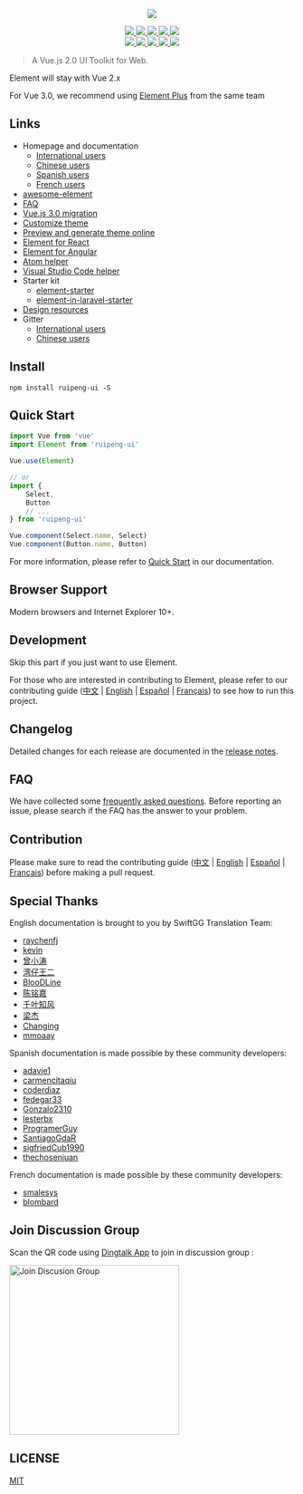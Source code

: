 <p align="center">
  <img src="https://cdn.rawgit.com/ElemeFE/element/dev/element_logo.svg">
</p>

<p align="center">
  <a href="https://travis-ci.org/ElemeFE/element">
    <img src="https://travis-ci.org/ElemeFE/element.svg?branch=master">
  </a>
  <a href="https://coveralls.io/github/ElemeFE/element?branch=master">
    <img src="https://coveralls.io/repos/github/ElemeFE/element/badge.svg?branch=master">
  </a>
  <a href="https://cdnjs.com/libraries/ruipeng-ui">
    <img src="https://img.shields.io/cdnjs/v/ruipeng-ui.svg">
  </a>
  <a href="https://www.npmjs.org/package/ruipeng-ui">
    <img src="https://img.shields.io/npm/v/ruipeng-ui.svg">
  </a>
  <a href="https://npmcharts.com/compare/ruipeng-ui?minimal=true">
    <img src="http://img.shields.io/npm/dm/ruipeng-ui.svg">
  </a>
  <br>
  <a href="http://img.badgesize.io/https://unpkg.com/ruipeng-ui/lib/index.js?compression=gzip&label=gzip%20size:%20JS">
    <img src="http://img.badgesize.io/https://unpkg.com/ruipeng-ui/lib/index.js?compression=gzip&label=gzip%20size:%20JS">
  </a>
  <a href="http://img.badgesize.io/https://unpkg.com/ruipeng-ui/lib/theme-chalk/index.css?compression=gzip&label=gzip%20size:%20CSS">
    <img src="http://img.badgesize.io/https://unpkg.com/ruipeng-ui/lib/theme-chalk/index.css?compression=gzip&label=gzip%20size:%20CSS">
  </a>
  <a href="#backers">
    <img src="https://opencollective.com/element/backers/badge.svg">
  </a>
  <a href="#sponsors">
    <img src="https://opencollective.com/element/sponsors/badge.svg">
  </a>
  <a href="LICENSE">
    <img src="https://img.shields.io/badge/License-MIT-yellow.svg">
  </a>
</p>

> A Vue.js 2.0 UI Toolkit for Web.

Element will stay with Vue 2.x

For Vue 3.0, we recommend using [Element Plus](https://github.com/element-plus/element-plus) from the same team

## Links

-   Homepage and documentation
    -   [International users](http://element.eleme.io/#/en-US)
    -   [Chinese users](http://element-cn.eleme.io/#/zh-CN)
    -   [Spanish users](http://element.eleme.io/#/es)
    -   [French users](http://element.eleme.io/#/fr-FR)
-   [awesome-element](https://github.com/ElementUI/awesome-element)
-   [FAQ](./FAQ.md)
-   [Vue.js 3.0 migration](https://github.com/element-plus/element-plus)
-   [Customize theme](http://element.eleme.io/#/en-US/component/custom-theme)
-   [Preview and generate theme online](https://elementui.github.io/theme-chalk-preview)
-   [Element for React](https://github.com/elemefe/element-react)
-   [Element for Angular](https://github.com/ElemeFE/element-angular)
-   [Atom helper](https://github.com/ElemeFE/element-helper)
-   [Visual Studio Code helper](https://github.com/ElemeFE/vscode-element-helper)
-   Starter kit
    -   [element-starter](https://github.com/ElementUI/element-starter)
    -   [element-in-laravel-starter](https://github.com/ElementUI/element-in-laravel-starter)
-   [Design resources](https://github.com/ElementUI/Resources)
-   Gitter
    -   [International users](https://gitter.im/element-en/Lobby)
    -   [Chinese users](https://gitter.im/ElemeFE/element)

## Install

```shell
npm install ruipeng-ui -S
```

## Quick Start

```javascript
import Vue from 'vue'
import Element from 'ruipeng-ui'

Vue.use(Element)

// or
import {
    Select,
    Button
    // ...
} from 'ruipeng-ui'

Vue.component(Select.name, Select)
Vue.component(Button.name, Button)
```

For more information, please refer to [Quick Start](http://element.eleme.io/#/en-US/component/quickstart) in our documentation.

## Browser Support

Modern browsers and Internet Explorer 10+.

## Development

Skip this part if you just want to use Element.

For those who are interested in contributing to Element, please refer to our contributing guide ([中文](https://github.com/ElemeFE/element/blob/master/.github/CONTRIBUTING.zh-CN.md) | [English](https://github.com/ElemeFE/element/blob/master/.github/CONTRIBUTING.en-US.md) | [Español](https://github.com/ElemeFE/element/blob/master/.github/CONTRIBUTING.es.md) | [Français](https://github.com/ElemeFE/element/blob/master/.github/CONTRIBUTING.fr-FR.md)) to see how to run this project.

## Changelog

Detailed changes for each release are documented in the [release notes](https://github.com/ElemeFE/element/releases).

## FAQ

We have collected some [frequently asked questions](https://github.com/ElemeFE/element/blob/master/FAQ.md). Before reporting an issue, please search if the FAQ has the answer to your problem.

## Contribution

Please make sure to read the contributing guide ([中文](https://github.com/ElemeFE/element/blob/master/.github/CONTRIBUTING.zh-CN.md) | [English](https://github.com/ElemeFE/element/blob/master/.github/CONTRIBUTING.en-US.md) | [Español](https://github.com/ElemeFE/element/blob/master/.github/CONTRIBUTING.es.md) | [Français](https://github.com/ElemeFE/element/blob/master/.github/CONTRIBUTING.fr-FR.md)) before making a pull request.

## Special Thanks

English documentation is brought to you by SwiftGG Translation Team:

-   [raychenfj](https://github.com/raychenfj)
-   [kevin](http://thekevin.cn/)
-   [曾小涛](https://github.com/zengxiaotao)
-   [湾仔王二](https://github.com/wanzaiwanger)
-   [BlooDLine](http://www.ibloodline.com/)
-   [陈铭嘉](https://chenmingjia.github.io/)
-   [千叶知风](http://mpc6.com/)
-   [梁杰](http://numbbbbb.com)
-   [Changing](https://github.com/sunzhuo11)
-   [mmoaay](https://github.com/mmoaay)

Spanish documentation is made possible by these community developers:

-   [adavie1](https://github.com/adavie1)
-   [carmencitaqiu](https://github.com/carmencitaqiu)
-   [coderdiaz](https://github.com/coderdiaz)
-   [fedegar33](https://github.com/fedegar33)
-   [Gonzalo2310](https://github.com/Gonzalo2310)
-   [lesterbx](https://github.com/lesterbx)
-   [ProgramerGuy](https://github.com/ProgramerGuy)
-   [SantiagoGdaR](https://github.com/SantiagoGdaR)
-   [sigfriedCub1990](https://github.com/sigfriedCub1990)
-   [thechosenjuan](https://github.com/thechosenjuan)

French documentation is made possible by these community developers:

-   [smalesys](https://github.com/smalesys)
-   [blombard](https://github.com/blombard)

## Join Discussion Group

Scan the QR code using [Dingtalk App](https://www.dingtalk.com/) to join in discussion group :

<img alt="Join Discusion Group" src="https://user-images.githubusercontent.com/17680888/93177882-0ae92d80-f766-11ea-870d-3fa2d7f06454.png" width="300">

## LICENSE

[MIT](LICENSE)

